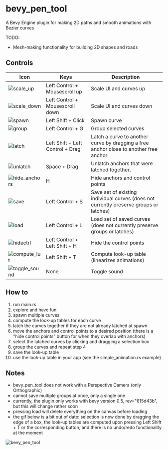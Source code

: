 # bevy_pen_tool
A Bevy Engine plugin for making 2D paths and smooth animations with Bezier curves

TODO:
- Mesh-making functionality for building 2D shapes and roads

## Controls

| Icon | Keys | Description |
| --- | --- | --- |
| ![scale_up](https://user-images.githubusercontent.com/6177048/134087619-89ea602c-dca0-478e-8653-0dba7a50d1d5.png) | Left Control + Mousescroll up | Scale UI and curves up |
| ![scale_down](https://user-images.githubusercontent.com/6177048/134087639-8434a081-270b-49c2-a220-7eb196621c94.png) | Left Control + Mousescroll down | Scale UI and curves down |
| ![spawn](https://user-images.githubusercontent.com/6177048/133933744-aafdf2cd-9c56-4310-8704-4baa73e376b6.png) | Left Shift + Click | Spawn curve |
| ![group](https://user-images.githubusercontent.com/6177048/133933726-dd9394b8-7742-491f-88a3-43d4a06a2967.png) | Left Control + G | Group selected curves |
| ![latch](https://user-images.githubusercontent.com/6177048/133933734-41806eb3-d507-4aa9-88ec-915f60bd1dbf.png) | Left Shift + Left Control + Drag |   Latch a curve to another curve by dragging a free anchor close to another free anchor |
| ![unlatch](https://user-images.githubusercontent.com/6177048/133933752-9f935b91-c8a1-4682-98e7-7e86459dcdea.png) | Space + Drag | Unlatch anchors that were latched together. |
|![hide_anchors](https://user-images.githubusercontent.com/6177048/133933733-fd83ac0c-aadc-4028-a1fd-68c0028a8b60.png) | H | Hide anchors and control points |
|  ![save](https://user-images.githubusercontent.com/6177048/133933741-591d12c7-b7b2-4479-8f39-3da4d7a3f293.png) | Left Control + S | Save set of existing individual curves (does not currently preserve groups or latches) |
| ![load](https://user-images.githubusercontent.com/6177048/133933736-6bed8165-fe08-4401-9bb1-e580d2f3e31a.png) | Left Control + L | Load set of saved curves (does not currently preserve groups or latches)|
| ![hidectrl](https://user-images.githubusercontent.com/6177048/136477042-37ec4d17-4c6c-4959-a7b8-6bde042b5401.png) | Left Control + Left Shift + H | Hide the control points |
| ![compute_lut](https://user-images.githubusercontent.com/6177048/136477061-96c02668-e44f-4e54-a92b-3f7ccd98dc6f.png) | Left Shift + T | Compute look-up table (linearizes animations) |
| ![toggle_sound](https://user-images.githubusercontent.com/6177048/133933748-4769bd96-f6c6-4863-9de5-e283f614b6f4.png) | None | Toggle sound |


## How to

1. run main.rs
2. explore and have fun
3. spawn multiple curves
4. compute the look-up tables for each curve 
5. latch the curves together if they are not already latched at spawn
6. move the anchors and control points to a desired position
    (there is a "hide control points" button for when they overlap with anchors)
7. select the latched curves by clicking and dragging a selection box
8. group the curves and repeat step 4
9. save the look-up table 
10. use the look-up table in your app (see the simple_animation.rs example)


## Notes

- bevy_pen_tool does not work with a Perspective Camera (only Orthographic)
- cannot save multiple groups at once, only a single one
- currently, the plugin only works with bevy version 0.5, rev="615d43b", but this will change rather soon
- pressing load will delete everything on the canvas before loading
- the gif below is a bit out of date: selection is now done by dragging the edge of a box, the look-up tables are computed upon pressing Left Shift + T or the corresponding button, and there is no undo/redo functionality at the moment





![bevy_pen_tool](https://user-images.githubusercontent.com/6177048/133936336-c9bc8a18-a54e-4fc6-a068-bf765d833d49.gif)

